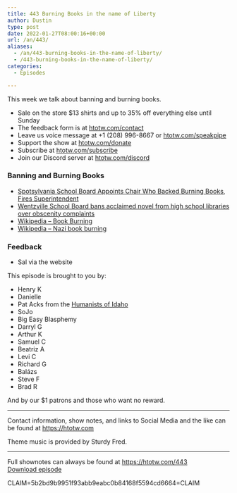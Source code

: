 ```yaml
---
title: 443 Burning Books in the name of Liberty
author: Dustin
type: post
date: 2022-01-27T08:00:16+00:00
url: /an/443/
aliases:
  - /an/443-burning-books-in-the-name-of-liberty/
  - /443-burning-books-in-the-name-of-liberty/
categories:
  - Episodes

---
```

<div id="buzzsprout-player-10552666"></div><script src="https://www.buzzsprout.com/1983601/10552666-443-burning-books-in-the-name-of-liberty.js?container_id=buzzsprout-player-10552666&player=small" type="text/javascript" charset="utf-8"></script>

This week we talk about banning and burning books.

<!--more-->

 * Sale on the store $13 shirts and up to 35% off everything else until Sunday
 * The feedback form is at [htotw.com/contact][1]
 * Leave us voice message at +1 (208) 996-8667 or [htotw.com/speakpipe][2]
 * Support the show at [htotw.com/donate][3]
 * Subscribe at [htotw.com/subscribe][4]
 * Join our Discord server at [htotw.com/discord][5]

### Banning and Burning Books

  * [Spotsylvania School Board Appoints Chair Who Backed Burning Books, Fires Superintendent][6]
  * [Wentzville School Board bans acclaimed novel from high school libraries over obscenity complaints][7]
  * [Wikipedia &#8211; Book Burning][8]
  * [Wikipedia &#8211; Nazi book burning][9]

### Feedback

  * Sal via the website

This episode is brought to you by:

  * Henry K
  * Danielle
  * Pat Acks from the [Humanists of Idaho][10]
  * SoJo
  * Big Easy Blasphemy
  * Darryl G
  * Arthur K
  * Samuel C
  * Beatriz A
  * Levi C
  * Richard G
  * Balázs
  * Steve F
  * Brad R

And by our $1 patrons and those who want no reward.

* * *

Contact information, show notes, and links to Social Media and the like can be found at <https://htotw.com>

Theme music is provided by Sturdy Fred.

* * *

Full shownotes can always be found at <https://htotw.com/443>  
[Download episode][11]

CLAIM=5b2bd9b9951f93abb9eabc0b84168f5594cd6664=CLAIM

 [1]: https://htotw.com/contact
 [2]: https://htotw.com/speakpike
 [3]: https://htotw.com/donate
 [4]: https://htotw.com/subscribe
 [5]: https://htotw.com/discord
 [6]: https://www.msn.com/en-us/news/us/spotsylvania-school-board-appoints-chair-who-backed-burning-books-fires-superintendent/ar-AASDP9f
 [7]: https://www.stltoday.com/news/local/education/wentzville-school-board-bans-acclaimed-novel-from-high-school-libraries-over-obscenity-complaints/article_0aeb99be-466e-5423-b313-25c6556f7157.html
 [8]: https://en.m.wikipedia.org/wiki/Book_burning
 [9]: https://en.wikipedia.org/wiki/Nazi_book_burnings
 [10]: https://www.humanistsofidaho.org/
 [11]: https://dts.podtrac.com/redirect.mp3/cdn.nomads.studio/file/nsp-media/atheist_nomads_443.mp3